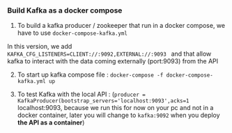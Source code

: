 ### Build Kafka as a docker compose


1. To build a kafka producer / zookeeper that run in a docker compose, we have
to use `docker-compose-kafka.yml`

In this version, we add `KAFKA_CFG_LISTENERS=CLIENT://:9092,EXTERNAL://:9093 `
and that allow kafka to interact with the data coming externally (port:9093) from the API


2. To start up kafka compose file : `docker-compose -f docker-compose-kafka.yml up`


3. To test Kafka with the local API :
(`producer = KafkaProducer(bootstrap_servers='localhost:9093',acks=1`
localhost:9093, because we run this for now on your pc and not in a docker container, 
later you will change to `kafka:9092` when you deploy **the API as a container**)
